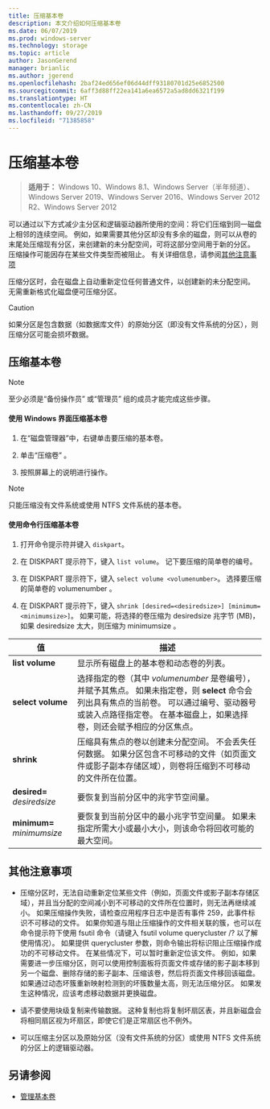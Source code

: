 ```yaml
---
title: 压缩基本卷
description: 本文介绍如何压缩基本卷
ms.date: 06/07/2019
ms.prod: windows-server
ms.technology: storage
ms.topic: article
author: JasonGerend
manager: brianlic
ms.author: jgerend
ms.openlocfilehash: 2baf24ed656ef06d44dff93180701d25e6852500
ms.sourcegitcommit: 6aff3d88ff22ea141a6ea6572a5ad8dd6321f199
ms.translationtype: HT
ms.contentlocale: zh-CN
ms.lasthandoff: 09/27/2019
ms.locfileid: "71385858"
---
```

# <a name="shrink-a-basic-volume"></a>压缩基本卷

> **适用于：** Windows 10、Windows 8.1、Windows Server（半年频道）、Windows Server 2019、Windows Server 2016、Windows Server 2012 R2、Windows Server 2012

可以通过以下方式减少主分区和逻辑驱动器所使用的空间：将它们压缩到同一磁盘上相邻的连续空间。 例如，如果需要其他分区却没有多余的磁盘，则可以从卷的末尾处压缩现有分区，来创建新的未分配空间，可将这部分空间用于新的分区。 压缩操作可能因存在某些文件类型而被阻止。 有关详细信息，请参阅[其他注意事项](#additional-considerations) 

压缩分区时，会在磁盘上自动重新定位任何普通文件，以创建新的未分配空间。 无需重新格式化磁盘便可压缩分区。

> [!CAUTION]
> 如果分区是包含数据（如数据库文件）的原始分区（即没有文件系统的分区），则压缩分区可能会损坏数据。

## <a name="shrinking-a-basic-volume"></a>压缩基本卷

> [!NOTE]
> 至少必须是“备份操作员”  或“管理员”  组的成员才能完成这些步骤。

#### <a name="to-shrink-a-basic-volume-using-the-windows-interface"></a>使用 Windows 界面压缩基本卷

1.  在“磁盘管理器”中，右键单击要压缩的基本卷。

2.  单击“压缩卷”  。

3.  按照屏幕上的说明进行操作。


> [!NOTE]
> 只能压缩没有文件系统或使用 NTFS 文件系统的基本卷。

#### <a name="to-shrink-a-basic-volume-using-a-command-line"></a>使用命令行压缩基本卷

1.  打开命令提示符并键入 `diskpart`。

2.  在 DISKPART  提示符下，键入 `list volume`。 记下要压缩的简单卷的编号。

3.  在 DISKPART  提示符下，键入 `select volume <volumenumber>`。 选择要压缩的简单卷的 volumenumber  。

4.  在 DISKPART  提示符下，键入 `shrink [desired=<desiredsize>] [minimum=<minimumsize>]`。 如果可能，将选择的卷压缩为 desiredsize  兆字节 (MB)，如果 desiredsize  太大，则压缩为 minimumsize  。

| 值             | 描述 |
| ---               | ----------- |
| **list volume** | 显示所有磁盘上的基本卷和动态卷的列表。 |
| **select volume** | 选择指定的卷（其中 <em>volumenumber</em> 是卷编号），并赋予其焦点。 如果未指定卷，则 **select** 命令会列出具有焦点的当前卷。 可以通过编号、驱动器号或装入点路径指定卷。 在基本磁盘上，如果选择卷，则还会赋予相应的分区焦点。 |
| **shrink** | 压缩具有焦点的卷以创建未分配空间。 不会丢失任何数据。 如果分区包含不可移动的文件（如页面文件或影子副本存储区域），则卷将压缩到不可移动的文件所在位置。 |
| **desired=** <em>desiredsize</em> | 要恢复到当前分区中的兆字节空间量。 |
| **minimum=** <em>minimumsize</em> | 要恢复到当前分区中的最小兆字节空间量。 如果未指定所需大小或最小大小，则该命令将回收可能的最大空间。 |

## <a name="additional-considerations"></a>其他注意事项

-   压缩分区时，无法自动重新定位某些文件（例如，页面文件或影子副本存储区域），并且当分配的空间减小到不可移动的文件所在位置时，则无法再继续减小。 如果压缩操作失败，请检查应用程序日志中是否有事件 259，此事件标识不可移动的文件。 如果你知道与阻止压缩操作的文件相关联的簇，也可以在命令提示符下使用 fsutil  命令（请键入 fsutil volume querycluster /?  以了解使用情况）。 如果提供 querycluster  参数，则命令输出将标识阻止压缩操作成功的不可移动文件。
在某些情况下，可以暂时重新定位该文件。 例如，如果需要进一步压缩分区，则可以使用控制面板将页面文件或存储的影子副本移到另一个磁盘、删除存储的影子副本、压缩该卷，然后将页面文件移回该磁盘。 如果通过动态坏簇重新映射检测到的坏簇数量太高，则无法压缩分区。 如果发生这种情况，应该考虑移动数据并更换磁盘。

-  请不要使用块级复制来传输数据。 这种复制也将复制坏扇区表，并且新磁盘会将相同扇区视为坏扇区，即使它们是正常扇区也不例外。

-   可以压缩主分区以及原始分区（没有文件系统的分区）或使用 NTFS 文件系统的分区上的逻辑驱动器。

## <a name="see-also"></a>另请参阅

-   [管理基本卷](manage-basic-volumes.md)